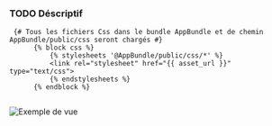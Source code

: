   ### TODO Déscriptif
  
  ```twig
   {# Tous les fichiers Css dans le bundle AppBundle et de chemin AppBundle/public/css seront chargés #}
        {% block css %}
            {% stylesheets '@AppBundle/public/css/*' %}
            <link rel="stylesheet" href="{{ asset_url }}" type="text/css">
            {% endstylesheets %}
        {% endblock %}
        
```  
      

![Exemple de vue](http://i.imgur.com/pLwvz6L.png)
